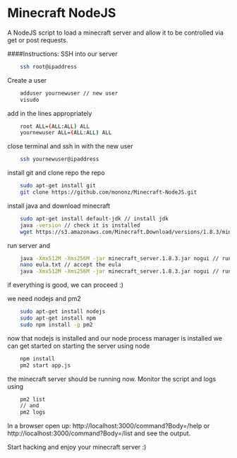 Minecraft NodeJS
================

A NodeJS script to load a minecraft server and allow it to be controlled via get or post requests.

####Instructions:
SSH into our server
```bash
    ssh root@ipaddress
```
Create a user
```bash
    adduser yournewuser // new user
    visudo
```
add in the lines appropriately
```bash
    root ALL=(ALL:ALL) ALL
    yournewuser ALL=(ALL:ALL) ALL
```
close terminal and ssh in with the new user
``` bash
    ssh yournewuser@ipaddress
```
install git and clone repo the repo
``` bash
    sudo apt-get install git
    git clone https://github.com/mononz/Minecraft-NodeJS.git
```
install java and download minecraft
``` bash
    sudo apt-get install default-jdk // install jdk
    java -version // check it is installed
    wget https://s3.amazonaws.com/Minecraft.Download/versions/1.8.3/minecraft_server.1.8.3.jar // download minecraft server
```
run server and 
``` bash
    java -Xmx512M -Xms256M -jar minecraft_server.1.8.3.jar nogui // run server
    nano eula.txt // accept the eula
    java -Xmx512M -Xms256M -jar minecraft_server.1.8.3.jar nogui // run server again
```
if everything is good, we can proceed :)

we need nodejs and pm2
``` bash
    sudo apt-get install nodejs
    sudo apt-get install npm
    sudo npm install -g pm2
```
now that nodejs is installed and our node process manager is installed we can get started on starting the server using node
``` bash
    npm install
    pm2 start app.js
```
the minecraft server should be running now. Monitor the script and logs using
``` bash
    pm2 list 
    // and
    pm2 logs
```

In a browser open up: http://localhost:3000/command?Body=/help or http://localhost:3000/command?Body=/list and see the output.


Start hacking and enjoy your minecraft server :)